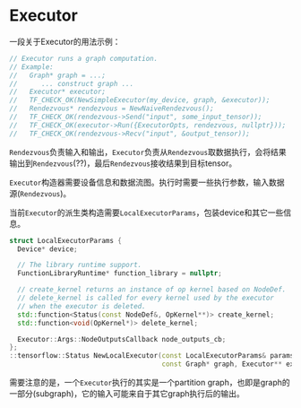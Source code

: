 # Executor

一段关于Executor的用法示例：
```cpp
// Executor runs a graph computation.
// Example:
//   Graph* graph = ...;
//      ... construct graph ...
//   Executor* executor;
//   TF_CHECK_OK(NewSimpleExecutor(my_device, graph, &executor));
//   Rendezvous* rendezvous = NewNaiveRendezvous();
//   TF_CHECK_OK(rendezvous->Send("input", some_input_tensor));
//   TF_CHECK_OK(executor->Run({ExecutorOpts, rendezvous, nullptr}));
//   TF_CHECK_OK(rendezvous->Recv("input", &output_tensor));
```
`Rendezvous`负责输入和输出，`Executor`负责从`Rendezvous`取数据执行，会将结果输出到`Rendezvous`(??)，最后`Rendezvous`接收结果到目标tensor。

`Executor`构造器需要设备信息和数据流图。执行时需要一些执行参数，输入数据源(`Rendezvous`)。

当前`Executor`的派生类构造需要`LocalExecutorParams`，包装device和其它一些信息。
```cpp
struct LocalExecutorParams {
  Device* device;

  // The library runtime support.
  FunctionLibraryRuntime* function_library = nullptr;

  // create_kernel returns an instance of op kernel based on NodeDef.
  // delete_kernel is called for every kernel used by the executor
  // when the executor is deleted.
  std::function<Status(const NodeDef&, OpKernel**)> create_kernel;
  std::function<void(OpKernel*)> delete_kernel;

  Executor::Args::NodeOutputsCallback node_outputs_cb;
};
::tensorflow::Status NewLocalExecutor(const LocalExecutorParams& params,
                                      const Graph* graph, Executor** executor);
```

需要注意的是，一个`Executor`执行的其实是一个partition graph，也即是graph的一部分(subgraph)，它的输入可能来自于其它graph执行后的输出。
